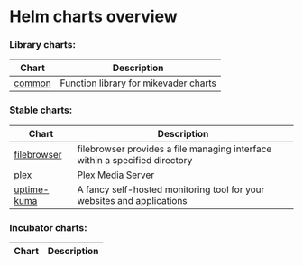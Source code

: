 # Helm charts overview
### Library charts:
| Chart | Description |
| ----- | ----------- |
| [common](library/common) | Function library for mikevader charts |
### Stable charts:
| Chart | Description |
| ----- | ----------- |
| [filebrowser](stable/filebrowser) | filebrowser provides a file managing interface within a specified directory |
| [plex](stable/plex) | Plex Media Server |
| [uptime-kuma](stable/uptime-kuma) | A fancy self-hosted monitoring tool for your websites and applications |
### Incubator charts:
| Chart | Description |
| ----- | ----------- |
